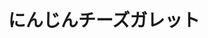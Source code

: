 ---
id: 194
title: "にんじんチーズガレット"
date_cooked: 2025-09-03
image: /images/cooklog/194-ninjin-chiizu-garetto.jpg
tags: [野菜,にんじん]
cook_logs:
  - date: 2025-09-03
    rating: 2
    notes: >
      Sticks to pan when cooking lol maybe my fault for using stainless steel pan.
      I added too much 塩こしょう, maybe that's why it was too salty.
      Doesn't feel like proper food, it feels like budget food or like trying hard to make something out of whatever's left in the fridge at home.
      
    image: /images/cooklog/194-ninjin-chiizu-garetto.jpg
---